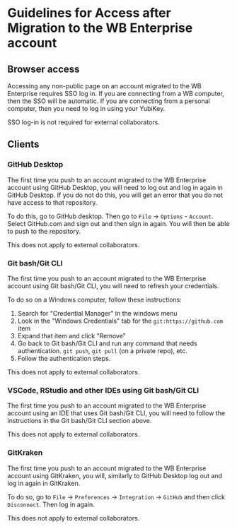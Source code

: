 # Guidelines for Access after Migration to the WB Enterprise account

## Browser access

Accessing any non-public page on an account migrated to the WB Enterprise requires SSO log in. 
If you are connecting from a WB computer, then the SSO will be automatic. 
If you are connecting from a personal computer, then you need to log in using your YubiKey.

SSO log-in is not required for external collaborators.

## Clients

### GitHub Desktop

The first time you push to an account migrated to the WB Enterprise account using GitHub Desktop,
you will need to log out and log in again in GitHub Desktop. 
If you do not do this, you will get an error that you do not have access to that repository.

To do this, go to GitHub desktop. Then go to `File` -> `Options` - `Account`.
Select GitHub.com and sign out and then sign in again.
You will then be able to push to the repository.

This does not apply to external collaborators.

### Git bash/Git CLI

The first time you push to an account migrated to the WB Enterprise account using Git bash/Git CLI,
you will need to refresh your credentials.

To do so on a Windows computer, follow these instructions:

1. Search for "Credential Manager" in the windows menu
2. Look in the "Windows Credentials" tab for the `git:https://github.com` item
3. Expand that item and click "Remove"
4. Go back to Git bash/Git CLI and run any command that needs authentication. `git push`, `git pull` (on a private repo), etc.
5. Follow the authentication steps.

This does not apply to external collaborators.

### VSCode, RStudio and other IDEs using Git bash/Git CLI

The first time you push to an account migrated to the WB Enterprise account using an IDE that uses Git bash/Git CLI,
you will need to follow the instructions in the Git bash/Git CLI section above.

This does not apply to external collaborators.

### GitKraken

The first time you push to an account migrated to the WB Enterprise account using GitKraken,
you will, similarly to GitHub Desktop log out and log in again in GitKraken.

To do so, go to `File` -> `Preferences` -> `Integration` -> `GitHub` and then click `Disconnect`. 
Then log in again.

This does not apply to external collaborators.
